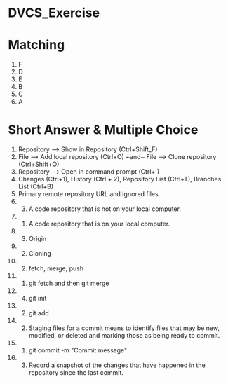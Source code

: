 # DVCS_Exercise

# Matching
1)  F
2)  D
3)  E
4)  B
5)  C
6)  A

# Short Answer & Multiple Choice
1)  Repository --> Show in Repository (Ctrl+Shift_F)
2)  File --> Add local repository (Ctrl+O) ~and~ File --> Clone repository (Ctrl+Shift+O)
3)  Repository --> Open in command prompt (Ctrl+`)
4)  Changes (Ctrl+1), History (Ctrl + 2), Repository List (Ctrl+T), Branches List (Ctrl+B)
5)  Primary remote repository URL and Ignored files
6)  3. A code repository that is not on your local computer.
7)  1. A code repository that is on your local computer.
8)  3. Origin
9)  2. Cloning
10) 2. fetch, merge, push
11) 1. git fetch and then git merge
12) 4. git init
13) 2. git add
14) 2. Staging files for a commit means to identify files that may be new, modified, or deleted and marking those as being ready to commit.
15) 1. git commit -m "Commit message"
16) 3. Record a snapshot of the changes that have happened in the repository since the last commit.
